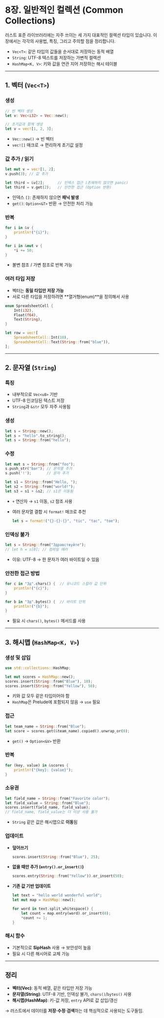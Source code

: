# 8장. 일반적인 컬렉션 (Common Collections)

러스트 표준 라이브러리에는 자주 쓰이는 세 가지 대표적인 컬렉션 타입이 있습니다.
이 장에서는 각각의 사용법, 특징, 그리고 주의할 점을 정리합니다.

* `Vec<T>`: 같은 타입의 값들을 순서대로 저장하는 동적 배열
* `String`: UTF-8 텍스트를 저장하는 가변적 컬렉션
* `HashMap<K, V>`: 키와 값을 연관 지어 저장하는 해시 테이블

---

## 1. 벡터 (`Vec<T>`)

### 생성

```rust
// 빈 벡터 생성
let v: Vec<i32> = Vec::new();

// 초기값과 함께 생성
let v = vec![1, 2, 3];
```

* `Vec::new()` → 빈 벡터
* `vec![]` 매크로 → 편리하게 초기값 설정

### 값 추가 / 읽기

```rust
let mut v = vec![1, 2];
v.push(3); // 값 추가

let third = &v[2];      // 인덱스 접근 (존재하지 않으면 panic)
let third = v.get(2);   // 안전한 접근 (Option 반환)
```

* 인덱스 `[]`: 존재하지 않으면 **패닉 발생**
* `get()`: `Option<&T>` 반환 → 안전한 처리 가능

### 반복

```rust
for i in &v {
    println!("{i}");
}

for i in &mut v {
    *i += 50;
}
```

* 불변 참조 / 가변 참조로 반복 가능

### 여러 타입 저장

* 벡터는 **동일 타입만 저장 가능**
* 서로 다른 타입을 저장하려면 \*\*열거형(enum)\*\*을 정의해서 사용

```rust
enum SpreadsheetCell {
    Int(i32),
    Float(f64),
    Text(String),
}

let row = vec![
    SpreadsheetCell::Int(10),
    SpreadsheetCell::Text(String::from("blue")),
];
```

---

## 2. 문자열 (`String`)

### 특징

* 내부적으로 `Vec<u8>` 기반
* UTF-8 인코딩된 텍스트 저장
* `String`과 `&str` 모두 자주 사용됨

### 생성

```rust
let s = String::new();
let s = "hello".to_string();
let s = String::from("hello");
```

### 수정

```rust
let mut s = String::from("foo");
s.push_str("bar"); // 문자열 추가
s.push('!');       // 문자 추가

let s1 = String::from("Hello, ");
let s2 = String::from("world!");
let s3 = s1 + &s2; // s1은 이동됨
```

* `+` 연산자 → `s1` 이동, `s2` 참조 사용
* 여러 문자열 결합 시 `format!` 매크로 추천

  ```rust
  let s = format!("{}-{}-{}", "tic", "tac", "toe");
  ```

### 인덱싱 불가

```rust
let s = String::from("Здравствуйте");
// let h = s[0]; // 컴파일 에러
```

* 이유: UTF-8 → 한 문자가 여러 바이트일 수 있음

### 안전한 접근 방법

```rust
for c in "Зд".chars() {  // 유니코드 스칼라 값 단위
    println!("{c}");
}

for b in "Зд".bytes() {  // 바이트 단위
    println!("{b}");
}
```

* 필요 시 `chars()`, `bytes()` 메서드를 사용

---

## 3. 해시맵 (`HashMap<K, V>`)

### 생성 및 삽입

```rust
use std::collections::HashMap;

let mut scores = HashMap::new();
scores.insert(String::from("Blue"), 10);
scores.insert(String::from("Yellow"), 50);
```

* 키와 값 모두 같은 타입이어야 함
* `HashMap`은 Prelude에 포함되지 않음 → `use` 필요

### 접근

```rust
let team_name = String::from("Blue");
let score = scores.get(&team_name).copied().unwrap_or(0);
```

* `get()` → `Option<&V>` 반환

### 반복

```rust
for (key, value) in &scores {
    println!("{key}: {value}");
}
```

### 소유권

```rust
let field_name = String::from("Favorite color");
let field_value = String::from("Blue");
scores.insert(field_name, field_value);
// field_name, field_value는 더 이상 사용 불가
```

* `String` 같은 값은 해시맵으로 **이동**됨

### 업데이트

* **덮어쓰기**

  ```rust
  scores.insert(String::from("Blue"), 25);
  ```
* **없을 때만 추가 (`entry().or_insert()`)**

  ```rust
  scores.entry(String::from("Yellow")).or_insert(50);
  ```
* **기존 값 기반 업데이트**

  ```rust
  let text = "hello world wonderful world";
  let mut map = HashMap::new();

  for word in text.split_whitespace() {
      let count = map.entry(word).or_insert(0);
      *count += 1;
  }
  ```

### 해시 함수

* 기본적으로 **SipHash** 사용 → 보안성이 높음
* 필요 시 다른 해시어로 교체 가능

---

## 정리

* **벡터(Vec)**: 동적 배열, 같은 타입만 저장 가능
* **문자열(String)**: UTF-8 기반, 인덱싱 불가, `chars()`/`bytes()` 사용
* **해시맵(HashMap)**: 키-값 저장, `entry` API로 값 삽입/갱신

→ 러스트에서 데이터를 **저장·수정·검색**하는 데 핵심적으로 사용되는 도구들임.
